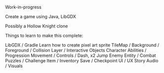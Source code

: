 Work-in-progress

Create a game using Java, LibGDX

Possibly a Hollow Knight clone

Things to learn to make this complete:

LibGDX / Gradle
Learn how to create pixel art sprite
TileMap / Background / Foreground / Collision Layer / Interactive Objects
Character Abilities / Progression
Movement / Controls / Dash, x2 Jump
Enemy Entity / Combat
Puzzles / Challenge
Item / Inventory
Save / Checkpoint
UI / UX
Story
Audio / Visuals
